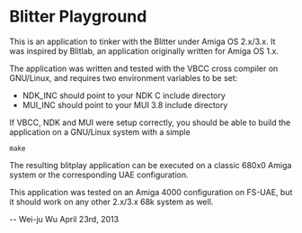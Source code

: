 # Blitter Playground

This is an application to tinker with the Blitter under Amiga OS 2.x/3.x.
It was inspired by Blitlab, an application originally written for
Amiga OS 1.x.

The application was written and tested with the VBCC cross compiler
on GNU/Linux, and requires two environment variables to be set:

  * NDK_INC should point to your NDK C include directory
  * MUI_INC should point to your MUI 3.8 include directory

If VBCC, NDK and MUI were setup correctly, you should be
able to build the application on a GNU/Linux system with a simple

<code>make</code>

The resulting blitplay application can be executed on a classic
680x0 Amiga system or the corresponding UAE configuration.

This application was tested on an Amiga 4000 configuration on
FS-UAE, but it should work on any other 2.x/3.x 68k system as well.

-- Wei-ju Wu April 23rd, 2013

